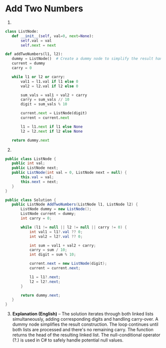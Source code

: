 # Add Two Numbers

1.
 ```python
class ListNode:
    def __init__(self, val=0, next=None):
        self.val = val
        self.next = next

def addTwoNumbers(l1, l2):
    dummy = ListNode()  # Create a dummy node to simplify the result handling
    current = dummy
    carry = 0

    while l1 or l2 or carry:
        val1 = l1.val if l1 else 0
        val2 = l2.val if l2 else 0

        sum_vals = val1 + val2 + carry
        carry = sum_vals // 10
        digit = sum_vals % 10

        current.next = ListNode(digit)
        current = current.next

        l1 = l1.next if l1 else None
        l2 = l2.next if l2 else None

    return dummy.next

```
2.
 ```csharp
public class ListNode {
    public int val;
    public ListNode next;
    public ListNode(int val = 0, ListNode next = null) {
        this.val = val;
        this.next = next;
    }
}

public class Solution {
    public ListNode AddTwoNumbers(ListNode l1, ListNode l2) {
        ListNode dummy = new ListNode();
        ListNode current = dummy;
        int carry = 0;

        while (l1 != null || l2 != null || carry != 0) {
            int val1 = l1?.val ?? 0;
            int val2 = l2?.val ?? 0;

            int sum = val1 + val2 + carry;
            carry = sum / 10;
            int digit = sum % 10;

            current.next = new ListNode(digit);
            current = current.next;

            l1 = l1?.next;
            l2 = l2?.next;
        }

        return dummy.next;
    }
}
```
3. **Explanation (English)** – The solution iterates through both linked lists simultaneously, adding corresponding digits and handling carry-over. A dummy node simplifies the result construction.  The loop continues until both lists are processed and there's no remaining carry. The function returns the head of the resulting linked list. The null-conditional operator (?.) is used in C# to safely handle potential null values.
	